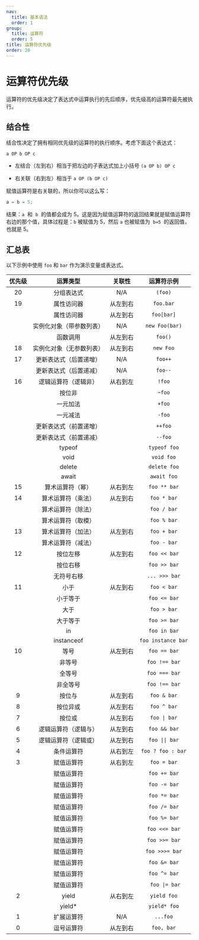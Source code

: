 ```yaml
---
nav:
  title: 基本语法
  order: 1
group:
  title: 运算符
  order: 5
title: 运算符优先级
order: 20
---
```


# 运算符优先级

运算符的优先级决定了表达式中运算执行的先后顺序，优先级高的运算符最先被执行。

## 结合性

结合性决定了拥有相同优先级的运算符的执行顺序。考虑下面这个表达式：

```js
a OP b OP c
```

- 左结合（左到右）相当于把左边的子表达式加上小括号 `(a OP b) OP c`

- 右关联（右到左）相当于 `a OP (b OP c)`

赋值运算符是右关联的，所以你可以这么写：

```js
a = b = 5;
```

结果：`a`  和  `b`  的值都会成为 5。这是因为赋值运算符的返回结果就是赋值运算符右边的那个值，具体过程是：`b` 被赋值为 5，然后 `a` 也被赋值为  `b=5`  的返回值，也就是 5。

## 汇总表

以下示例中使用 `foo` 和 `bar` 作为演示变量或表达式。

| 优先级 |         运算类型         |  关联性  |            运算符示例             |
| :----: | :----------------------: | :------: | :-------------------------------: |
|   20   |        分组表达式        |   N/A    |              `(foo)`              |
|   19   |        属性访问器        | 从左到右 |             `foo.bar`             |
|        |        属性访问器        | 从左到右 |            `foo[bar]`             |
|        | 实例化对象（带参数列表） |   N/A    |          `new Foo(bar)`           |
|        |         函数调用         | 从左到右 |              `foo()`              |
|   18   | 实例化对象（无参数列表） | 从左到右 |             `new Foo`             |
|   17   |  更新表达式（后置递增）  |   N/A    |              `foo++`              |
|        |  更新表达式（后置递减）  |   N/A    |              `foo--`              |
|   16   |   逻辑运算符（逻辑非）   | 从右到左 |              `!foo`               |
|        |          按位非          |          |              `~foo`               |
|        |         一元加法         |          |              `+foo`               |
|        |         一元减法         |          |              `-foo`               |
|        |  更新表达式（前置递增）  |          |              `++foo`              |
|        |  更新表达式（前置递减）  |          |              `--foo`              |
|        |          typeof          |          |           `typeof foo`            |
|        |           void           |          |            `void foo`             |
|        |          delete          |          |           `delete foo`            |
|        |          await           |          |            `await foo`            |
|   15   |     算术运算符（幂）     | 从右到左 |           `foo ** bar`            |
|   14   |    算术运算符（乘法）    | 从左到右 |            `foo * bar`            |
|        |    算术运算符（除法）    |          |            `foo / bar`            |
|        |    算术运算符（取模）    |          |            `foo % bar`            |
|   13   |    算术运算符（加法）    | 从左到右 |            `foo + bar`            |
|        |    算术运算符（减法）    |          |            `foo - bar`            |
|   12   |         按位左移         | 从左到右 |           `foo << bar`            |
|        |         按位右移         |          |           `foo >> bar`            |
|        |        无符号右移        |          |           `... >>> bar`           |
|   11   |           小于           | 从左到右 |            `foo < bar`            |
|        |         小于等于         |          |           `foo <= bar`            |
|        |           大于           |          |            `foo > bar`            |
|        |         大于等于         |          |           `foo >= bar`            |
|        |            in            |          |           `foo in bar`            |
|        |        instanceof        |          |        `foo instance bar`         |
|   10   |           等号           | 从左到右 |           `foo == bar`            |
|        |          非等号          |          |           `foo !== bar`           |
|        |          全等号          |          |           `foo === bar`           |
|        |         非全等号         |          |           `foo !== bar`           |
|   9    |          按位与          | 从左到右 |            `foo & bar`            |
|   8    |         按位异或         | 从左到右 |            `foo ^ bar`            |
|   7    |          按位或          | 从左到右 |    <code>foo &#124; bar</code>    |
|   6    |   逻辑运算符（逻辑与）   | 从左到右 |           `foo && bar`            |
|   5    |   逻辑运算符（逻辑或）   | 从左到右 | <code>foo &#124;&#124; bar</code> |
|   4    |        条件运算符        | 从右到左 |         `foo ? foo : bar`         |
|   3    |        赋值运算符        | 从右到左 |            `foo = bar`            |
|        |        赋值运算符        |          |           `foo += bar`            |
|        |        赋值运算符        |          |           `foo -= bar`            |
|        |        赋值运算符        |          |           `foo *= bar`            |
|        |        赋值运算符        |          |           `foo /= bar`            |
|        |        赋值运算符        |          |           `foo %= bar`            |
|        |        赋值运算符        |          |           `foo <<= bar`           |
|        |        赋值运算符        |          |           `foo >>= bar`           |
|        |        赋值运算符        |          |          `foo >>>= bar`           |
|        |        赋值运算符        |          |           `foo &= bar`            |
|        |        赋值运算符        |          |           `foo ^= bar`            |
|        |        赋值运算符        |          |   <code> foo &#124;= bar</code>   |
|   2    |          yield           | 从右到左 |            `yield foo`            |
|        |         yield\*          |          |           `yield* foo`            |
|   1    |        扩展运算符        |   N/A    |             `...foo`              |
|   0    |        逗号运算符        | 从左到右 |            `foo, bar`             |
